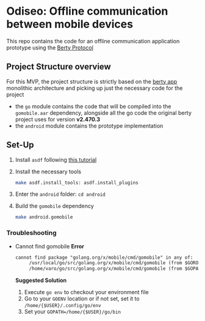 # Odiseo: Offline communication between mobile devices

This repo contains the code for an offline communication application prototype using the [Berty Protocol](https://berty.tech)

## Project Structure overview

For this MVP, the project structure is strictly based on the [berty app](https://github.com/berty/berty) monolithic architecture
and picking up just the necessary code for the project

- the `go` module contains the code that will be compiled into the `gomobile.aar` dependency, alongside all the go code the original berty project uses
  for version **v2.470.3**
- the `android` module contains the prototype implementation

## Set-Up

1. Install `asdf` following [this tutorial](https://asdf-vm.com/guide/getting-started.html)
2. Install the necessary tools

   ```bash
   make asdf.install_tools: asdf.install_plugins
   ```

3. Enter the `android` folder: `cd android`
4. Build the `gomobile` dependency

   ```bash
   make android.gomobile
   ```

### Troubleshooting

- Cannot find gomobile
  **Error**

  ```txt
  cannot find package "golang.org/x/mobile/cmd/gomobile" in any of:
       /usr/local/go/src/golang.org/x/mobile/cmd/gomobile (from $GOROOT)
       /home/varo/go/src/golang.org/x/mobile/cmd/gomobile (from $GOPATH)
  ```

  **Suggested Solution**

  1. Execute `go env` to checkout your environment file
  2. Go to your `GOENV` location or if not set, set it to `/home/{$USER}/.config/go/env`
  3. Set your `GOPATH=/home/{$USER}/go/bin`
